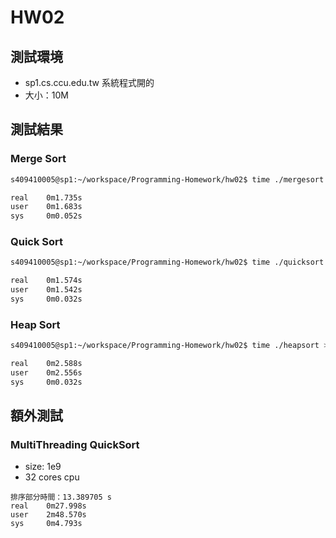 # HW02
## 測試環境
- sp1.cs.ccu.edu.tw 系統程式開的
- 大小：10M

## 測試結果
### Merge Sort
```bash
s409410005@sp1:~/workspace/Programming-Homework/hw02$ time ./mergesort > /dev/null

real    0m1.735s
user    0m1.683s
sys     0m0.052s
```

### Quick Sort

```bash
s409410005@sp1:~/workspace/Programming-Homework/hw02$ time ./quicksort > /dev/null

real    0m1.574s
user    0m1.542s
sys     0m0.032s

```

### Heap Sort
```bash
s409410005@sp1:~/workspace/Programming-Homework/hw02$ time ./heapsort > /dev/null

real    0m2.588s
user    0m2.556s
sys     0m0.032s
```

## 額外測試
### MultiThreading QuickSort
- size: 1e9
- 32 cores cpu
```
排序部分時間：13.389705 s
real    0m27.998s
user    2m48.570s
sys     0m4.793s 
```
